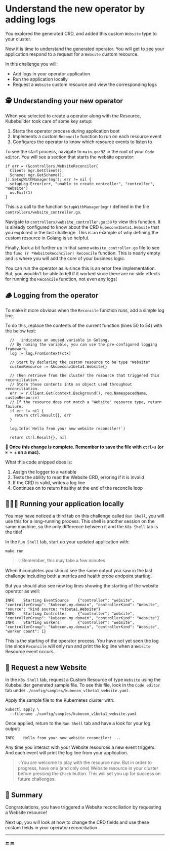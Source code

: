 # Understand the new operator by adding logs

You explored the generated CRD, and added this custom `Website` type to your cluster.

Now it is time to understand the generated operator. You will get to see your application respond to a request for a `Website` custom resource.

In this challenge you will:

- Add logs in your operator application
- Run the application locally
- Request a `Website` custom resource and view the corresponding logs


## 🕵️ Understanding your new operator

When you selected to create a operator along with the Resource, Kubebuilder took care of some key setup:

1. Starts the operator process during application boot
1. Implements a custom `Reconcile` function to run on each resource event
1. Configures the operator to know which resource events to listen to

To see the start process, navigate to `main.go:92` in the root of your `Code editor`. You will see a section that starts the website operator:

```
if err = (&controllers.WebsiteReconciler{
  Client: mgr.GetClient(),
  Scheme: mgr.GetScheme(),
}).SetupWithManager(mgr); err != nil {
  setupLog.Error(err, "unable to create controller", "controller", "Website")
  os.Exit(1)
}
```

This is a call to the function `SetupWithManager(mgr)`  defined in the file `controllers/website_controller.go`.

Navigate to `controllers/website_controller.go:58` to view this function. It is already configured to know about the CRD `kubeconv1beta1.Website` that you explored in the last challenge. This is an example of why defining the custom resource in Golang is so helpful.

Finally, look a bit further up in that same `website_controller.go` file to see the `func (r *WebsiteReconciler) Reconcile` function. This is nearly empty and is where you will add the core of your business logic.

You can run the operator as is since this is an error free implementation. But, you wouldn't be able to tell if it worked since there are no side effects for running the `Reconcile` function, not even any logs!

## 🪵 Logging from the operator

To make it more obvious when the `Reconcile` function runs, add a simple log line.

To do this, replace the contents of the current function (lines 50 to 54) with the below text:

```
  // _ indicates an unused variable in Golang.
  // By naming the variable, you can use the pre-configured logging framework.
  log := log.FromContext(ctx)

  // Start by declaring the custom resource to be type "Website"
  customResource := &kubeconv1beta1.Website{}

  // Then retrieve from the cluster the resource that triggered this reconciliation.
  // Store these contents into an object used throughout reconciliation.
  err := r.Client.Get(context.Background(), req.NamespacedName, customResource)
  // If the resource does not match a "Website" resource type, return failure.
  if err != nil {
    return ctrl.Result{}, err
  }

  log.Info(`Hello from your new website reconciler!`)

  return ctrl.Result{}, nil
```

**💾 Once this change is complete. Remember to save the file with `ctrl+s` (or `⌘ + s` on a mac).**

What this code snipped does is:

1. Assign the logger to a variable
1. Tests the ability to read the Website CRD, erroring if it is invalid
1. If the CRD is valid, writes a log line
1. Continues on to return healthy at the end of the reconcile loop


## 🏃🏿‍♀️ Running your application locally

You may have noticed a third tab on this challenge called `Run Shell`, you will use this for a long-running process. This shell is another session on the same machine, so the only difference between it and the `K8s Shell` tab is the title!

In the `Run Shell` tab, start up your updated application with:

```
make run
```

> 💡 Remember, this may take a few minutes

When it completes you should see the same output you saw in the last challenge including both a metrics and health probe endpoint starting.

But you should also see new log lines showing the starting of the website operator as well:

```
INFO    Starting EventSource    {"controller": "website", "controllerGroup": "kubecon.my.domain", "controllerKind": "Website", "source": "kind source: *v1beta1.Website"}
INFO    Starting Controller     {"controller": "website", "controllerGroup": "kubecon.my.domain", "controllerKind": "Website"}
INFO    Starting workers        {"controller": "website", "controllerGroup": "kubecon.my.domain", "controllerKind": "Website", "worker count": 1}
```

This is the starting of the operator process. You have not yet seen the log line since `Reconcile` will only run and print the log line when a `Website` Resource event occurs.


## 👀 Request a new Website

In the `K8s Shell` tab, request a Custom Resource of type `Website` using the Kubebuilder generated sample file. To see this file, look in the `Code editor` tab under `./config/samples/kubecon_v1beta1_website.yaml`.

Apply the sample file to the Kubernetes cluster with:

```
kubectl apply \
  --filename ./config/samples/kubecon_v1beta1_website.yaml
```

Once applied, return to the `Run Shell` tab and have a look for your log output:

```
INFO    Hello from your new website reconciler! ...
```

Any time you interact with your Website resources a new event triggers. And each event will print the log line from your application.

> 💡You are welcome to play with the resource now. But in order to progress, have one (and only one) Website resource in your cluster before pressing the `Check` button. This will set you up for success on future challenges.


## 📕 Summary

Congratulations, you have triggered a Website reconciliation by requesting a Website resource!

Next up, you will look at how to change the CRD fields and use these custom fields in your operator reconciliation.


<hr>
<a href="../04-install-the-new-crd-on-kubernetes/">⬅️</a>
<a href="../06-use-data-defined-in-the-crd-within-the-operator/">➡️</a>
